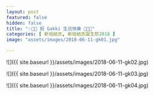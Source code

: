 ```yaml
---
layout: post
featured: false
hidden: false
title: "✨🎉🎈 祝 Gakki 生日快樂 🎊🎂🎀"
categories: [ 新垣結衣, 新垣結衣誕生祭2018 ]
image: "assets/images/2018-06-11-gk01.jpg"

---
```

![]({{ site.baseurl }}/assets/images/2018-06-11-gk02.jpg)

![]({{ site.baseurl }}/assets/images/2018-06-11-gk03.jpg)

![]({{ site.baseurl }}/assets/images/2018-06-11-gk04.jpg)

